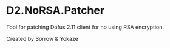 D2.NoRSA.Patcher
==============

Tool for patching Dofus 2.11 client for no using RSA encryption.

Created by Sorrow & Yokaze